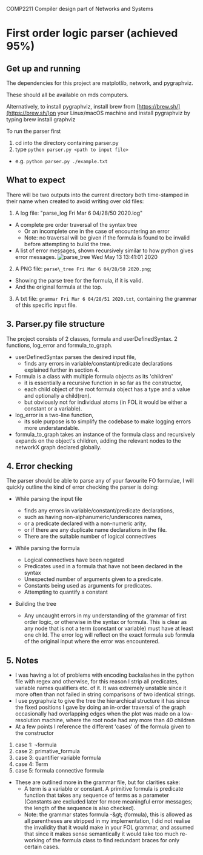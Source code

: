 COMP2211 Compiler design part of Networks and Systems
# First order logic parser (achieved 95%)

## Get up and running

The dependencies for this project are matplotlib, network, and pygraphviz.

These should all be available on mds computers.


Alternatively, to install pygraphviz, install brew from [https://brew.sh/](https://brew.sh/)on your Linux/macOS machine and install pygraphviz by typing brew install graphviz

To run the parser first

1. cd into the directory containing parser.py
2. type `python parser.py <path to input file>`
- e.g. `python parser.py ./example.txt`
  
## What to expect

There will be two outputs into the current directory both time-stamped in their name when created to avoid writing over old files:

1. A log file: &quot;parse\_log Fri Mar 6 04/28/50 2020.log&quot;
  - A complete pre order traversal of the syntax tree
    - Or an incomplete one in the case of encountering an error
    - Note: no traversal will be given if the formula is found to be invalid before attempting to build the tree.
  - A list of error messages, shown recursively similar to how python gives error messages. ![parse_tree Wed May 13 13:41:01 2020](https://user-images.githubusercontent.com/44465136/169529411-8ececff8-8778-4260-8961-ed7fa558f834.png)

2. A PNG file: `parse\_tree Fri Mar 6 04/28/50 2020.png`;
  - Showing the parse tree for the formula, if it is valid.
  - And the original formula at the top.

3. A txt file: `grammar Fri Mar 6 04/28/51 2020.txt`, containing the grammar of this specific input file.

## 3. Parser.py file structure

The project consists of 2 classes, formula and userDefinedSyntax. 2 functions, log\_error and formula\_to\_graph.

- userDefinedSyntax parses the desired input file,
  - finds any errors in variable/constant/predicate declarations explained further in section 4.
- Formula is a class with multiple formula objects as its &#39;children&#39;
  - it is essentially a recursive function in so far as the constructor,
  - each child object of the root formula object has a type and a value and optionally a child(ren).
  - but obviously not for individual atoms (in FOL it would be either a constant or a variable).
- log\_error is a two-line function,
  - its sole purpose is to simplify the codebase to make logging errors more understandable.
- formula\_to\_graph takes an instance of the formula class and recursively expands on the object&#39;s children, adding the relevant nodes to the networkX graph declared globally.

## 4. Error checking

The parser should be able to parse any of your favourite FO formulae, I will quickly outline the kind of error checking the parser is doing:

- While parsing the input file
  - finds any errors in variable/constant/predicate declarations,
  - such as having non-alphanumeric/underscores names,
  - or a predicate declared with a non-numeric arity,
  - or if there are any duplicate name declarations in the file.
  - There are the suitable number of logical connectives

- While parsing the formula
  - Logical connectives have been negated
  - Predicates used in a formula that have not been declared in the syntax
  - Unexpected number of arguments given to a predicate.
  - Constants being used as arguments for predicates.
  - Attempting to quantify a constant

- Building the tree
  - Any uncaught errors in my understanding of the grammar of first order logic, or otherwise in the syntax or formula. This is clear as any node that is not a term (constant or variable) must have at least one child. The error log will reflect on the exact formula sub formula of the original input where the error was encountered.

## 5. Notes

- I was having a lot of problems with encoding backslashes in the python file with regex and otherwise, for this reason I strip all predicates, variable names qualifiers etc. of it. It was extremely unstable since it more often than not failed in string comparisons of two identical strings.
- I use pygraphviz to give the tree the hierarchical structure it has since the fixed positions I gave by doing an in-order traversal of the graph occasionally had overlapping edges when the plot was made on a low-resolution machine, where the root node had any more than 40 children
- At a few points I reference the different &#39;cases&#39; of the formula given to the constructor

1. case 1: ¬formula
2. case 2: primative\_formula
3. case 3: quantifier variable formula
4. case 4: Term
5. case 5: formula connective formula

- These are outlined more in the grammar file, but for clarities sake:
  - A term is a variable or constant. A primitive formula is predicate function that takes any sequence of terms as a parameter (Constants are excluded later for more meaningful error messages; the length of the sequence is also checked).
  - Note: the grammar states formula -\&gt; (formula), this is allowed as all parentheses are stripped in my implementation, I did not realise the invalidity that it would make in your FOL grammar, and assumed that since it makes sense semantically it would take too much re-working of the formula class to find redundant braces for only certain cases.
  
  
